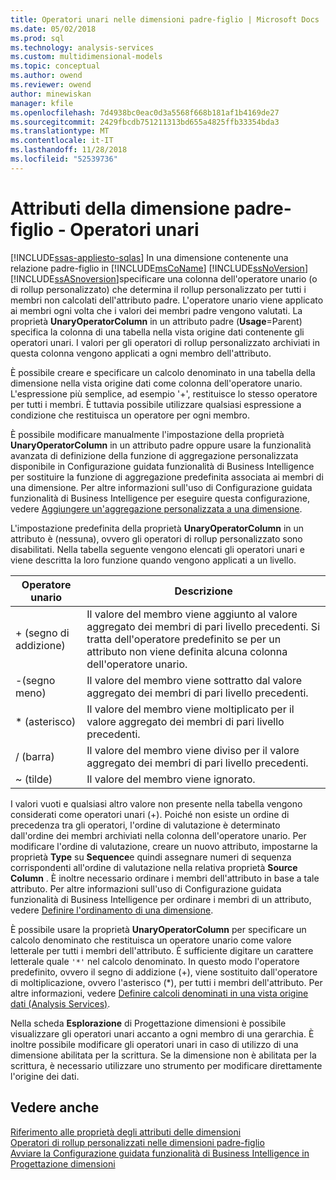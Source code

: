```yaml
---
title: Operatori unari nelle dimensioni padre-figlio | Microsoft Docs
ms.date: 05/02/2018
ms.prod: sql
ms.technology: analysis-services
ms.custom: multidimensional-models
ms.topic: conceptual
ms.author: owend
ms.reviewer: owend
author: minewiskan
manager: kfile
ms.openlocfilehash: 7d4938bc0eac0d3a5568f668b181af1b4169de27
ms.sourcegitcommit: 2429fbcdb751211313bd655a4825ffb33354bda3
ms.translationtype: MT
ms.contentlocale: it-IT
ms.lasthandoff: 11/28/2018
ms.locfileid: "52539736"
---
```

# <a name="parent-child-dimension-attributes---unary-operators"></a>Attributi della dimensione padre-figlio - Operatori unari
[!INCLUDE[ssas-appliesto-sqlas](../../includes/ssas-appliesto-sqlas.md)]
  In una dimensione contenente una relazione padre-figlio in [!INCLUDE[msCoName](../../includes/msconame-md.md)] [!INCLUDE[ssNoVersion](../../includes/ssnoversion-md.md)] [!INCLUDE[ssASnoversion](../../includes/ssasnoversion-md.md)]specificare una colonna dell'operatore unario (o di rollup personalizzato) che determina il rollup personalizzato per tutti i membri non calcolati dell'attributo padre. L'operatore unario viene applicato ai membri ogni volta che i valori dei membri padre vengono valutati. La proprietà **UnaryOperatorColumn** in un attributo padre (**Usage**=Parent) specifica la colonna di una tabella nella vista origine dati contenente gli operatori unari. I valori per gli operatori di rollup personalizzato archiviati in questa colonna vengono applicati a ogni membro dell'attributo.  
  
 È possibile creare e specificare un calcolo denominato in una tabella della dimensione nella vista origine dati come colonna dell'operatore unario. L'espressione più semplice, ad esempio '+', restituisce lo stesso operatore per tutti i membri. È tuttavia possibile utilizzare qualsiasi espressione a condizione che restituisca un operatore per ogni membro.  
  
 È possibile modificare manualmente l'impostazione della proprietà **UnaryOperatorColumn** in un attributo padre oppure usare la funzionalità avanzata di definizione della funzione di aggregazione personalizzata disponibile in Configurazione guidata funzionalità di Business Intelligence per sostituire la funzione di aggregazione predefinita associata ai membri di una dimensione. Per altre informazioni sull'uso di Configurazione guidata funzionalità di Business Intelligence per eseguire questa configurazione, vedere [Aggiungere un'aggregazione personalizzata a una dimensione](../../analysis-services/multidimensional-models/bi-wizard-add-a-custom-aggregation-to-a-dimension.md).  
  
 L'impostazione predefinita della proprietà **UnaryOperatorColumn** in un attributo è (nessuna), ovvero gli operatori di rollup personalizzato sono disabilitati. Nella tabella seguente vengono elencati gli operatori unari e viene descritta la loro funzione quando vengono applicati a un livello.  
  
|Operatore unario|Descrizione|  
|--------------------|-----------------|  
|+ (segno di addizione)|Il valore del membro viene aggiunto al valore aggregato dei membri di pari livello precedenti. Si tratta dell'operatore predefinito se per un attributo non viene definita alcuna colonna dell'operatore unario.|  
|-(segno meno)|Il valore del membro viene sottratto dal valore aggregato dei membri di pari livello precedenti.|  
|* (asterisco)|Il valore del membro viene moltiplicato per il valore aggregato dei membri di pari livello precedenti.|  
|/ (barra)|Il valore del membro viene diviso per il valore aggregato dei membri di pari livello precedenti.|  
|~ (tilde)|Il valore del membro viene ignorato.|  
  
 I valori vuoti e qualsiasi altro valore non presente nella tabella vengono considerati come operatori unari (+). Poiché non esiste un ordine di precedenza tra gli operatori, l'ordine di valutazione è determinato dall'ordine dei membri archiviati nella colonna dell'operatore unario. Per modificare l'ordine di valutazione, creare un nuovo attributo, impostarne la proprietà **Type** su **Sequence**e quindi assegnare numeri di sequenza corrispondenti all'ordine di valutazione nella relativa proprietà **Source Column** . È inoltre necessario ordinare i membri dell'attributo in base a tale attributo. Per altre informazioni sull'uso di Configurazione guidata funzionalità di Business Intelligence per ordinare i membri di un attributo, vedere [Definire l'ordinamento di una dimensione](../../analysis-services/multidimensional-models/bi-wizard-define-the-ordering-for-a-dimension.md).  
  
 È possibile usare la proprietà **UnaryOperatorColumn** per specificare un calcolo denominato che restituisca un operatore unario come valore letterale per tutti i membri dell'attributo. È sufficiente digitare un carattere letterale quale `'*'` nel calcolo denominato. In questo modo l'operatore predefinito, ovvero il segno di addizione (+), viene sostituito dall'operatore di moltiplicazione, ovvero l'asterisco (*), per tutti i membri dell'attributo. Per altre informazioni, vedere [Definire calcoli denominati in una vista origine dati &#40;Analysis Services&#41;](../../analysis-services/multidimensional-models/define-named-calculations-in-a-data-source-view-analysis-services.md).  
  
 Nella scheda **Esplorazione** di Progettazione dimensioni è possibile visualizzare gli operatori unari accanto a ogni membro di una gerarchia. È inoltre possibile modificare gli operatori unari in caso di utilizzo di una dimensione abilitata per la scrittura. Se la dimensione non è abilitata per la scrittura, è necessario utilizzare uno strumento per modificare direttamente l'origine dei dati.  
  
## <a name="see-also"></a>Vedere anche  
 [Riferimento alle proprietà degli attributi delle dimensioni](../../analysis-services/multidimensional-models/dimension-attribute-properties-reference.md)   
 [Operatori di rollup personalizzati nelle dimensioni padre-figlio](../../analysis-services/multidimensional-models/parent-child-dimension-attributes-custom-rollup-operators.md)   
 [Avviare la Configurazione guidata funzionalità di Business Intelligence in Progettazione dimensioni](../../analysis-services/multidimensional-models/database-dimensions-bi-wizard-in-dimension-designer.md)  
  
  
